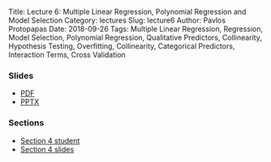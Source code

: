 Title: Lecture 6: Multiple Linear Regression, Polynomial Regression and Model Selection
Category: lectures
Slug: lecture6
Author: Pavlos Protopapas
Date: 2018-09-26
Tags: Multiple Linear Regression, Regression, Model Selection, Polynomial Regression, Qualitative Predictors, Collinearity, Hypothesis Testing, Overfitting, Collinearity, Categorical Predictors, Interaction Terms, Cross Validation

### Slides

- [PDF]({attach}presentation/Lecture6_MR_ModelSelection.pdf)
- [PPTX]({attach}presentation/Lecture6_MR_ModelSelection.pptx)

### Sections
- [Section 4 student]({filename}../../sections/section4/notebook/section_4.ipynb)
- [Section 4 slides]({filename}../../sections/section3/presentation/section_4.slides.html)
